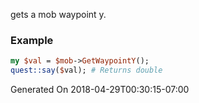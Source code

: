 gets a mob waypoint y.
### Example

```perl
my $val = $mob->GetWaypointY();
quest::say($val); # Returns double
```


Generated On 2018-04-29T00:30:15-07:00
